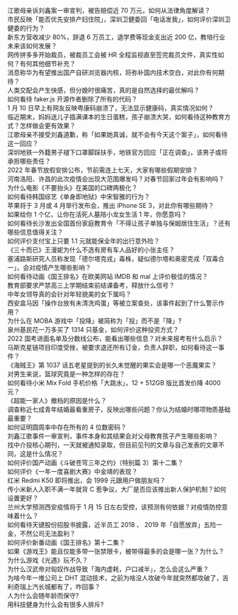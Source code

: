 江歌母亲诉刘鑫案一审宣判，被告赔偿近 70 万元，如何从法律角度解读？  
市民反映「能否优先安排产妇住院」，深圳卫健委回「电话发我」，如何评价深圳卫健委的行为？  
新东方营收减少 80%，辞退 6 万员工，退学费等现金支出近 200 亿，教培行业未来该如何发展？  
网传拼多多开始裁员，被裁员工会被 HR 全程监视直至签完裁员文件，真实性如何？有何其他细节补充？  
消息称华为有望推出国产自研浏览器内核，将弥补国内技术空白，对此你有何期待？  
人类交配会产生快感，但分娩时很痛苦，真的是自然选择的最优解吗？  
如何看待 faker.js 开源作者删除了所有的代码？  
1 月 10 日早上有网友反映粤康码崩溃了，无法显示健康码，真实情况如何？  
临近期末，妈妈送儿子插满课本的生日蛋糕，孩子崩溃大哭，如何看待这种教育方式？怎样做会更有效果？  
江歌母亲不接受刘鑫道歉，称「如果她真诚，就不会有今天这个案子」，如何看待这一回应？  
深圳地铁一外籍男子褪下口罩脚踩扶手，地铁官方回应「正在调查」，该男子或将承担哪些责任？  
2022 年春节放假安排公布，节前需连上七天，大家有哪些假期安排？  
河南洛阳、许昌的此次疫情会出现大范围爆发吗？对春节回家过年会有影响吗？  
为什么电影《不要抬头》在美国的口碑两极化？  
如何看待韩国综艺《单身即地狱》中宋智雅的行为？  
苹果将于 3 月或 4 月举行发布会，推出 iPhone SE 3，对此你有哪些期待？  
如果给你 1 个亿，让你在活死人墓陪小龙女生活 1 年，你愿意吗？  
如何看待长沙发出全国首份家庭教育令「不得让孩子单独与保姆居住生活」？还有哪些信息值得关注？  
如何评价支付宝上只要 1.1 元就能保全年的出行意外险？  
《三十而已》王漫妮为什么不选有房有车人品好的小张主任？  
塞浦路斯研究人员称发现「德尔塔克戎」毒株，疑似德尔塔和奥密克戎「双毒合一」，会对疫情产生哪些影响？  
如何看待动画《国王排名》在欧美网站 IMDB 和 mal 上评价极佳的情况？  
教育部要求严禁高三上学期结束前结课备考，释放什么信号？  
中年女领导真的会针对年轻貌美的女下属吗？  
西安盒马因「操作台放有未清洗鸡蛋」等被立案查处，该事件起到了什么警示作用？  
为什么在 MOBA 游戏中「投降」被简称为「投」而不是「降」?  
泉州基民花一万多买了 1314 只基金，如何评价这种投资方式？  
2022 国考进面名单及分数线公布，能看出哪些信息？对未来报考有什么启示？  
马斯克星链项目印度受挫，被要求退还所有订金，负责人辞职，如何看待这一事件？  
《海贼王》第 1037 话五老星提到的长久未觉醒的果实会是哪一个恶魔果实？  
对男生来说，篮球究竟是一种怎样的存在？  
如何看待小米 Mix Fold 手机价格「大跳水」，12 + 512GB 版比首发价降 4000 元？  
《超能一家人》撤档的原因是什么？  
调查称近七成青年结婚最看重房子，反映出哪些问题？你认为结婚时哪项物质基础最重要？  
如何证明圆周率中存在所有的 4 位数密码？  
刘鑫江歌事件一审宣判，事件本身和其结果会对父母教育孩子产生哪些影响？  
找中介投核心期刊，一天就被通知录取，但目前见刊的文章与自己发表的文章不同，这是什么情况？  
如何评价国产动画《斗破苍穹三年之约》（特别篇 3）第十二集？  
如何评价《一年一度喜剧大赛》中金靖的表现？  
红米 Redmi K50 即将推出，会 1999 元跟用户做朋友吗？  
传小米新人入职不满一年就背 C 惹争议，大厂是否应该推出新人保护机制？如何设置更好？  
兰州大学预测西安疫情将于 1 月 15 日左右受控，该预测有何依据？对疫情防控意味着什么？  
如何看待天键股份招股书披露，近半员工 2018 、 2019 年「自愿放弃」五险一金，不然公司无法盈利？  
如何评价新番动画《国王排名》第十二集？  
如果《游戏王》能且仅能多带一张禁限卡，被带得最多的会是哪一张？为什么？  
为什么游戏《光遇》玩不久？  
为什么汉武帝对匈奴作战导致「海内虚耗，户口减半」，怎么会这么严重？  
为啥今年一堆公司上 DHT 混动技术，之前为啥没人攻破今年就突然都攻破了，吉利奇瑞上汽长城都有了，咋回事？  
人为什么会随年龄而保守?  
用科技健身为什么会有很多人排斥?  
